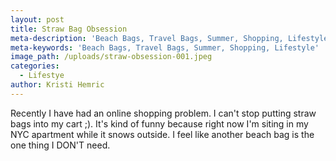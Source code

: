 ```yaml
---
layout: post
title: Straw Bag Obsession
meta-description: 'Beach Bags, Travel Bags, Summer, Shopping, Lifestyle'
meta-keywords: 'Beach Bags, Travel Bags, Summer, Shopping, Lifestyle'
image_path: /uploads/straw-obsession-001.jpeg
categories:
  - Lifestye
author: Kristi Hemric
---
```



Recently I have had an online shopping problem. I can't stop putting straw bags into my cart ;). It's kind of funny because right now I'm siting in my NYC apartment while it snows outside. I feel like another beach bag is the one thing I DON'T need. ​